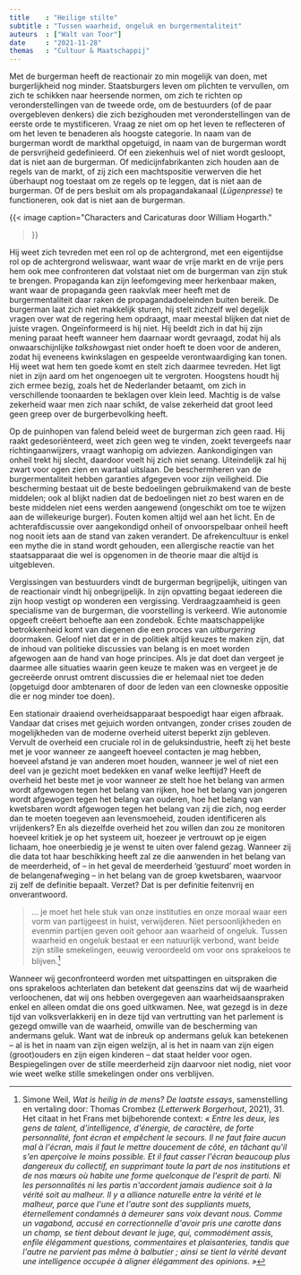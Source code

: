 ```yaml
---
title    : "Heilige stilte"
subtitle : "Tussen waarheid, ongeluk en burgermentaliteit"
auteurs  : ["Walt van Toor"]
date     : "2021-11-28"
themas   : "Cultuur & Maatschappij"
---
```



Met de burgerman heeft de reactionair zo min mogelijk van doen, met burgerlijkheid nog minder. Staatsburgers leven om plichten te vervullen, om zich te schikken naar heersende normen, om zich te richten op veronderstellingen van de tweede orde, om de bestuurders (of de paar overgebleven denkers) die zich bezighouden met veronderstellingen van de eerste orde te mystificeren. Vraag ze niet om op het leven te reflecteren of om het leven te benaderen als hoogste categorie. In naam van de burgerman wordt de markthal opgetuigd, in naam van de burgerman wordt de persvrijheid gedefinieerd. Of een ziekenhuis wel of niet wordt gesloopt, dat is niet aan de burgerman. Of medicijnfabrikanten zich houden aan de regels van de markt, of zij zich een machtspositie verwerven die het überhaupt nog toestaat om ze regels op te leggen, dat is niet aan de burgerman. Of de pers besluit om als propagandakanaal (_Lügenpresse_) te functioneren, ook dat is niet aan de burgerman. 

{{< image
	caption="Characters and Caricaturas door William Hogarth."
>}}

Hij weet zich tevreden met een rol op de achtergrond, met een eigentijdse rol op de achtergrond weliswaar, want waar de vrije markt en de vrije pers hem ook mee confronteren dat volstaat niet om de burgerman van zijn stuk te brengen. Propaganda kan zijn leefomgeving meer herkenbaar maken, want waar de propaganda geen raakvlak meer heeft met de burgermentaliteit daar raken de propagandadoeleinden buiten bereik. De burgerman laat zich niet makkelijk sturen, hij stelt zichzelf wel degelijk vragen over wat de regering hem opdraagt, maar meestal blijken dat niet de juiste vragen. Ongeïnformeerd is hij niet. Hij beeldt zich in dat hij zijn mening paraat heeft wanneer hem daarnaar wordt gevraagd, zodat hij als onwaarschijnlijke <i>talkshow</i>gast niet onder hoeft te doen voor de anderen, zodat hij eveneens kwinkslagen en gespeelde verontwaardiging kan tonen. Hij weet wat hem ten goede komt en stelt zich daarmee tevreden. Het ligt niet in zijn aard om het ongenoegen uit te vergroten. Hoogstens houdt hij zich ermee bezig, zoals het de Nederlander betaamt, om zich in verschillende toonaarden te beklagen over klein leed. Machtig is de valse zekerheid waar men zich naar schikt, de valse zekerheid dat groot leed geen greep over de burgerbevolking heeft.

Op de puinhopen van falend beleid weet de burgerman zich geen raad. Hij raakt gedesoriënteerd, weet zich geen weg te vinden, zoekt tevergeefs naar richtingaanwijzers, vraagt wanhopig om adviezen. Aankondigingen van onheil trekt hij slecht, daardoor voelt hij zich niet senang. Uiteindelijk zal hij zwart voor ogen zien en wartaal uitslaan. De beschermheren van de burgermentaliteit hebben garanties afgegeven voor zijn veiligheid. Die bescherming bestaat uit de beste bedoelingen gebruikmakend van de beste middelen; ook al blijkt nadien dat de bedoelingen niet zo best waren en de beste middelen niet eens werden aangewend (ongeschikt om toe te wijzen aan de willekeurige burger). Fouten komen altijd wel aan het licht. En de achterafdiscussie over aangekondigd onheil of onvoorspelbaar onheil heeft nog nooit iets aan de stand van zaken verandert. De afrekencultuur is enkel een mythe die in stand wordt gehouden, een allergische reactie van het staatsapparaat die wel is opgenomen in de theorie maar die altijd is uitgebleven.

Vergissingen van bestuurders vindt de burgerman begrijpelijk, uitingen van de reactionair vindt hij onbegrijpelijk. In zijn opvatting begaat iedereen die zijn hoop vestigt op wonderen een vergissing. Verdraagzaamheid is geen specialisme van de burgerman, die voorstelling is verkeerd. Wie autonomie opgeeft creëert behoefte aan een zondebok. Echte maatschappelijke betrokkenheid komt van diegenen die een proces van _uitburgering_ doormaken. Geloof niet dat er in de politiek altijd keuzes te maken zijn, dat de inhoud van politieke discussies van belang is en moet worden afgewogen aan de hand van hoge principes. Als je dat doet dan vergeet je daarmee alle situaties waarin geen keuze te maken was en vergeet je de gecreëerde onrust omtrent discussies die er helemaal niet toe deden (opgetuigd door ambtenaren of door de leden van een clowneske oppositie die er nog minder toe doen).

Een stationair draaiend overheidsapparaat bespoedigt haar eigen afbraak. Vandaar dat crises met gejuich worden ontvangen, zonder crises zouden de mogelijkheden van de moderne overheid uiterst beperkt zijn gebleven. Vervult de overheid een cruciale rol in de geluksindustrie, heeft zij het beste met je voor wanneer ze aangeeft hoeveel contacten je mag hebben, hoeveel afstand je van anderen moet houden, wanneer je wel of niet een deel van je gezicht moet bedekken en vanaf welke leeftijd? Heeft de overheid het beste met je voor wanneer ze stelt hoe het belang van armen wordt afgewogen tegen het belang van rijken, hoe het belang van jongeren wordt afgewogen tegen het belang van ouderen, hoe het belang van kwetsbaren wordt afgewogen tegen het belang van zij die zich, nog eerder dan te moeten toegeven aan levensmoeheid, zouden identificeren als vrijdenkers? En als diezelfde overheid het zou willen dan zou ze monitoren hoeveel kritiek je op het systeem uit, hoezeer je vertrouwt op je eigen lichaam, hoe oneerbiedig je je wenst te uiten over falend gezag. Wanneer zij die data tot haar beschikking heeft zal ze die aanwenden in het belang van de meerderheid, of – in het geval de meerderheid ‘gestuurd’ moet worden in de belangenafweging – in het belang van de groep kwetsbaren, waarvoor zij zelf de definitie bepaalt. Verzet? Dat is per definitie feitenvrij en onverantwoord. 

>... je moet het hele stuk van onze instituties en onze moraal waar een vorm van partijgeest in huist, verwijderen. Niet persoonlijkheden en evenmin partijen geven ooit gehoor aan waarheid of ongeluk. Tussen waarheid en ongeluk bestaat er een natuurlijk verbond, want beide zijn stille smekelingen, eeuwig veroordeeld om voor ons sprakeloos te blijven.[^1]

Wanneer wij geconfronteerd worden met uitspattingen en uitspraken die ons sprakeloos achterlaten dan betekent dat geenszins dat wij de waarheid verloochenen, dat wij ons hebben overgegeven aan waarheidsaanspraken enkel en alleen omdat die ons goed uitkwamen. Nee, wat gezegd is in deze tijd van volksverlakkerij en in deze tijd van vertrutting van het parlement is gezegd omwille van de waarheid, omwille van de bescherming van andermans geluk. Want wat de inbreuk op andermans geluk kan betekenen – al is het in naam van zijn eigen welzijn, al is het in naam van zijn eigen (groot)ouders en zijn eigen kinderen – dat staat helder voor ogen. Bespiegelingen over de stille meerderheid zijn daarvoor niet nodig, niet voor wie weet welke stille smekelingen onder ons verblijven. 


[^1]: Simone Weil, _Wat is heilig in de mens? De laatste essays_, samenstelling en vertaling door: Thomas Crombez (_Letterwerk Borgerhout_, 2021), 31. Het citaat in het Frans met bijbehorende context: _« Entre les deux, les gens de talent, d'intelligence, d'énergie, de caractère, de forte personnalité, font écran et empêchent le secours. Il ne faut faire aucun mal à l'écran, mais il faut le mettre doucement de côté, en tâchant qu'il s'en aperçoive le moins possible. Et il faut casser l'écran beaucoup plus dangereux du collectif, en supprimant toute la part de nos institutions et de nos mœurs où habite une forme quelconque de l'esprit de parti. Ni les personnalités ni les partis n'accordent jamais audience soit à la vérité soit au malheur. Il y a alliance naturelle entre la vérité et le malheur, parce que l'une et l'autre sont des suppliants muets, éternellement condamnés à demeurer sans voix devant nous. Comme un vagabond, accusé en correctionnelle d'avoir pris une carotte dans un champ, se tient debout devant le juge, qui, commodément assis, enfile élégamment questions, commentaires et plaisanteries, tandis que l'autre ne parvient pas même à balbutier ; ainsi se tient la vérité devant une intelligence occupée à aligner élégamment des opinions. »_

